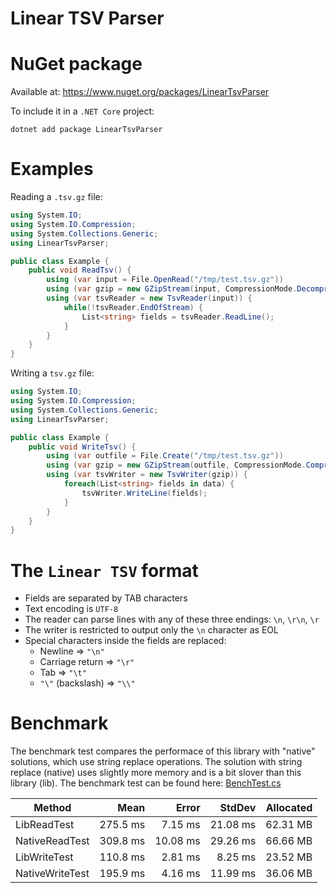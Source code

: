 Linear TSV Parser
=================

# NuGet package

Available at: https://www.nuget.org/packages/LinearTsvParser

To include it in a `.NET Core` project:

    dotnet add package LinearTsvParser

# Examples

Reading a `.tsv.gz` file:

```csharp
using System.IO;
using System.IO.Compression;
using System.Collections.Generic;
using LinearTsvParser;

public class Example {
    public void ReadTsv() {
        using (var input = File.OpenRead("/tmp/test.tsv.gz"))
        using (var gzip = new GZipStream(input, CompressionMode.Decompress))
        using (var tsvReader = new TsvReader(input)) {
            while(!tsvReader.EndOfStream) {
                List<string> fields = tsvReader.ReadLine();
            }
        }
    }
}
```

Writing a `tsv.gz` file:

```csharp
using System.IO;
using System.IO.Compression;
using System.Collections.Generic;
using LinearTsvParser;

public class Example {
    public void WriteTsv() {
        using (var outfile = File.Create("/tmp/test.tsv.gz"))
        using (var gzip = new GZipStream(outfile, CompressionMode.Compress))
        using (var tsvWriter = new TsvWriter(gzip)) {
            foreach(List<string> fields in data) {
                tsvWriter.WriteLine(fields);
            }
        }
    }
}
```

# The `Linear TSV` format

- Fields are separated by TAB characters
- Text encoding is `UTF-8`
- The reader can parse lines with any of these three endings: `\n`, `\r\n`, `\r`
- The writer is restricted to output only the `\n` character as EOL
- Special characters inside the fields are replaced:
  - Newline => `"\n"`
  - Carriage return => `"\r"`
  - Tab => `"\t"`
  - `"\"` (backslash) => `"\\"`

# Benchmark

The benchmark test compares the performace of this library with "native" solutions, which use string replace operations. The solution with string replace (native) uses slightly more memory and is a bit slover than this library (lib). The benchmark test can be found here: [BenchTest.cs](Test/BenchTest.cs)

|          Method |     Mean |    Error |   StdDev | Allocated |
|---------------- |---------:|---------:|---------:|----------:|
|     LibReadTest | 275.5 ms |  7.15 ms | 21.08 ms |  62.31 MB |
|  NativeReadTest | 309.8 ms | 10.08 ms | 29.26 ms |  66.66 MB |
|    LibWriteTest | 110.8 ms |  2.81 ms |  8.25 ms |  23.52 MB |
| NativeWriteTest | 195.9 ms |  4.16 ms | 11.99 ms |  36.06 MB |
